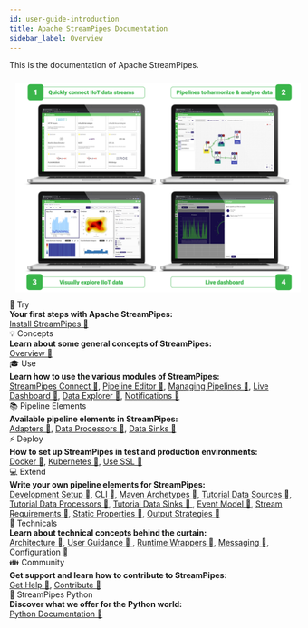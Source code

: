 ```yaml
---
id: user-guide-introduction
title: Apache StreamPipes Documentation
sidebar_label: Overview
---
```


This is the documentation of Apache StreamPipes.

<img class="docs-image docs-image-small docs-image-no-shadow" style="padding: 10px;" src="/docs/img/01_try-overview/01_streampipes-overview.png" alt="StreamPipes Overview">


<div class="container grid col-3">
    <div class="column">
        <div class="toc-box">
            <div class="toc-header border-thin">
                🚀 Try
            </div>
            <div class="toc-content">
                <div class="toc-section-header"><b>Your first steps with Apache StreamPipes:</b></div>
               <a href="try-installation.html">Install StreamPipes 🔗</a>
            </div>
        </div>
    </div>
    <div class="column">
        <div class="toc-box">
            <div class="toc-header border-thin">
                💡 Concepts
            </div>
            <div class="toc-content">
                <div class="toc-section-header"><b>Learn about some general concepts of StreamPipes:</b></div>
                <a href="concepts-overview.html">Overview 🔗</a>
            </div>
        </div>
    </div>
    <div class="column">
        <div class="toc-box">
            <div class="toc-header border-thin">
                🎓 Use
            </div>
            <div class="toc-content">
                <div class="toc-section-header"><b>Learn how to use the various modules of StreamPipes:</b></div>
                <a href="use-connect.html">StreamPipes Connect 🔗</a>, <a href="use-pipeline-editor.html">Pipeline Editor 🔗</a>, 
                <a href="use-managing-pipelines.html">Managing Pipelines 🔗</a>, 
                <a href="use-live-dashboard.html">Live Dashboard 🔗</a>, <a href="use-data-explorer.html">Data Explorer 🔗</a>, 
                <a href="use-notifications.html">Notifications 🔗</a>
            </div>
        </div>
    </div>
    <div class="column">
        <div class="toc-box">
            <div class="toc-header border-thin">
                📚 Pipeline Elements
            </div>
            <div class="toc-content">
                <div class="toc-section-header"><b>Available pipeline elements in StreamPipes:</b></div>
                <a href="pe/org.apache.streampipes.connect.protocol.stream.kafka.html">Adapters 🔗</a>, 
                <a href="pe/org.apache.streampipes.processors.aggregation.flink.aggregation.html">Data Processors 🔗</a>, 
                <a href="pe/org.apache.streampipes.sinks.databases.jvm.couchdb.html">Data Sinks 🔗</a> 
            </div>
        </div>
    </div>
    <div class="column">
        <div class="toc-box">
            <div class="toc-header border-thin">
                ⚡ Deploy 
            </div>
            <div class="toc-content">
                <div class="toc-section-header"><b>How to set up StreamPipes in test and production environments:</b></div>
                <a href="deploy-docker.html">Docker 🔗</a>, <a href="deploy-kubernetes.html">Kubernetes 🔗</a>, <a href="../deploy
                -use-ssl">Use SSL 🔗</a>
            </div>
        </div>
    </div>
    <div class="column">
        <div class="toc-box">
            <div class="toc-header border-thin">
                💻 Extend
            </div>
            <div class="toc-content">
                <div class="toc-section-header"><b>Write your own pipeline elements for StreamPipes:</b></div>
                <a href="extend-setup.html">Development Setup 🔗</a>, <a href="extend-cli.html">CLI 🔗</a>, <a href="../extend
                -archetypes">Maven Archetypes 🔗</a>,
                <a href="extend-tutorial-data-sources.html">Tutorial Data Sources 🔗</a>, <a href="../extend-tutorial-data
                -processors">Tutorial Data Processors 🔗</a>, <a href="extend-tutorial-data-sinks.html">Tutorial Data Sinks 🔗
                </a>,
                <a href="extend-sdk-event-model.html">Event Model 🔗</a>, <a href="extend-sdk-stream-requirements.html">Stream
                 Requirements 🔗</a>, <a href="extend-sdk-static-properties.html">Static Properties 🔗</a>,
                <a href="extend-sdk-output-strategies.html">Output Strategies 🔗</a>
            </div>
        </div>
    </div>
    <div class="column">
        <div class="toc-box">
            <div class="toc-header border-thin">
                🔧 Technicals
            </div>
            <div class="toc-content">
                <div class="toc-section-header"><b>Learn about technical concepts behind the curtain:</b></div>
                <a href="technicals-architecture.html">Architecture 🔗</a>, <a href="technicals-user-guidance.html">User
                 Guidance 🔗
                </a>, <a href="technicals-runtime-wrappers.html">Runtime Wrappers 🔗</a>,
                <a href="technicals-messaging.html">Messaging 🔗</a>, <a href="technicals-configuration.html">Configuration 🔗</a>
            </div>
        </div>
    </div>
    <div class="column">
        <div class="toc-box">
            <div class="toc-header border-thin">
                👪 Community
            </div>
            <div class="toc-content">
                <div class="toc-section-header"><b>Get support and learn how to contribute to StreamPipes:</b></div>
                <a href="community-get-help.html">Get Help 🔗</a>, <a href="community-contribute.html">Contribute 🔗</a>
            </div>
        </div>
    </div>
    <div class="column">
        <div class="toc-box">
            <div class="toc-header border-thin">
                🐍 StreamPipes Python
            </div>
            <div class="toc-content">
                <div class="toc-section-header"><b>Discover what we offer for the Python world:</b></div>
                <a href="/docs/docs/python/index.html">Python Documentation 🔗</a>
            </div>
        </div>
    </div>
</div>
